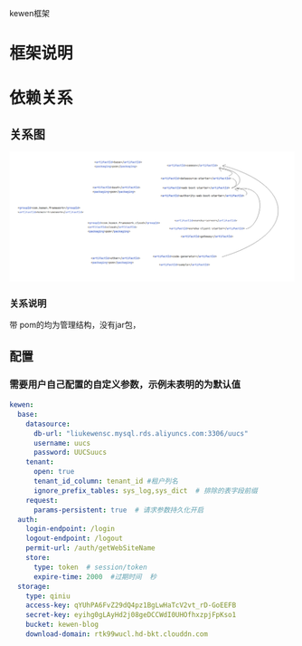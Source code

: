 
kewen框架

# 框架说明

# 依赖关系

## 关系图

![avatar](docs/项目Maven依赖关系.png)

### 关系说明

带  <packaging>pom</packaging>的均为管理结构，没有jar包，


##  配置



### 需要用户自己配置的自定义参数，示例未表明的为默认值
```yml
kewen:
  base:
    datasource:
      db-url: "liukewensc.mysql.rds.aliyuncs.com:3306/uucs"
      username: uucs
      password: UUCSuucs
    tenant:
      open: true
      tenant_id_column: tenant_id #租户列名
      ignore_prefix_tables: sys_log,sys_dict  # 排除的表字段前缀
    request:
      params-persistent: true  # 请求参数持久化开启
  auth:
    login-endpoint: /login
    logout-endpoint: /logout
    permit-url: /auth/getWebSiteName
    store: 
      type: token  # session/token
      expire-time: 2000  #过期时间  秒
  storage:
    type: qiniu
    access-key: qYUhPA6FvZ29dQ4pz1BgLwHaTcV2vt_rD-GoEEFB
    secret-key: eyihg0gLAyHd2j08geDCCWdI0UHOfhxzpjFpKso1
    bucket: kewen-blog
    download-domain: rtk99wucl.hd-bkt.clouddn.com


```
